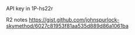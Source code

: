 API key in 1P-hs22r

R2 notes https://gist.github.com/johnspurlock-skymethod/6027c81953f81aa535d889d86a1061ba
